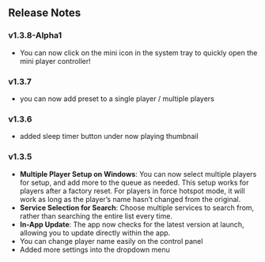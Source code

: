 ## Release Notes

### v1.3.8-Alpha1
- You can now click on the mini icon in the system tray to quickly open the mini player controller!

### v1.3.7
- you can now add preset to a single player / multiple players

### v1.3.6
- added sleep timer button under now playing thumbnail

### v1.3.5
- **Multiple Player Setup on Windows**: You can now select multiple players for setup, and add more to the queue as needed. This setup works for players after a factory reset. For players in force hotspot mode, it will work as long as the player’s name hasn’t changed from the original.
- **Service Selection for Search**: Choose multiple services to search from, rather than searching the entire list every time.
- **In-App Update**: The app now checks for the latest version at launch, allowing you to update directly within the app.
- You can change player name easily on the control panel
- Added more settings into the dropdown menu
